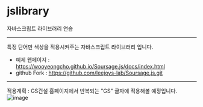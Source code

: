 # jslibrary
자바스크립트 라이브러리 연습

---
특정 단어만 색상을 적용시켜주는 자바스크립트 라이브러리 입니다.

- 예제 웹페이지 : https://wooyeongcho.github.io/Soursage.js/docs/index.html
- github Fork : https://github.com/leejoys-lab/Soursage.js.git

---
적용계획 : GS건설 홈페이지에서 반복되는 "GS" 글자에 적용해볼 예정입니다.
![image](https://user-images.githubusercontent.com/127175220/227722953-6bd9f646-d03d-46e0-9178-07c79bc7f965.png)
